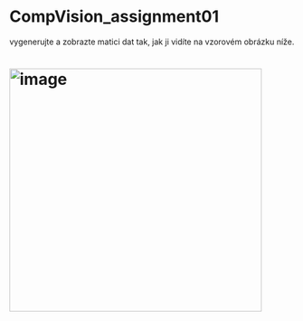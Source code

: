 # CompVision_assignment01

vygenerujte a zobrazte matici dat tak, jak ji vidíte na vzorovém obrázku níže. 

# <img width="446" height="430" alt="image" src="https://github.com/user-attachments/assets/19b27768-8931-43cb-9474-7596b15ad294" />

